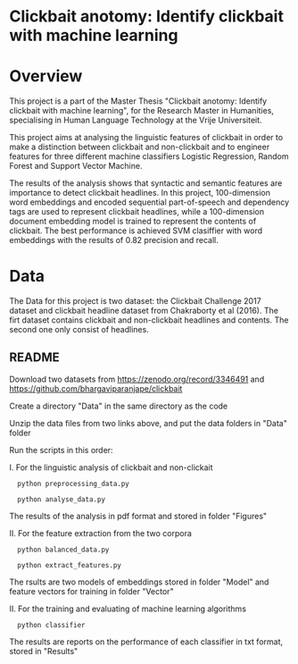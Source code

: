 # Clickbait anotomy: Identify clickbait with machine learning
 
# Overview
This project is a part of the Master Thesis "Clickbait anotomy: Identify clickbait with machine learning", for the Research Master in Humanities, specialising in Human Language Technology at the Vrije Universiteit.

This project aims at analysing the linguistic features of clickbait in order to make a distinction between clickbait and non-clickbait and to engineer features for three different machine classifiers Logistic Regression, Random Forest and Support Vector Machine. 

The results of the analysis shows that syntactic and semantic features are importance to detect clickbait headlines. In this project, 100-dimension word embeddings and encoded sequential part-of-speech and dependency tags are used to represent clickbait headlines, while a 100-dimension document embedding model is trained to represent the contents of clickbait. The best performance is achieved SVM clasiffier with word embeddings with the results of 0.82 precision and recall.

# Data
The Data for this project is two dataset: the Clickbait Challenge 2017 dataset and clickbait headline dataset from Chakraborty et al (2016). The firt dataset contains clickbait and non-clickbait headlines and contents. The second one only consist of headlines.
## README

Download two datasets from https://zenodo.org/record/3346491 and https://github.com/bhargaviparanjape/clickbait

Create a directory "Data" in the same directory as the code

Unzip the data files from two links above, and put the data folders in "Data" folder

Run the scripts in this order:

I. For the linguistic analysis of clickbait and non-clickait

      python preprocessing_data.py

      python analyse_data.py

The results of the analysis in pdf format and stored in folder "Figures"

II. For the feature extraction from the two corpora

      python balanced_data.py

      python extract_features.py

The rsults are two models of embeddings stored in folder "Model" and feature vectors for training in folder "Vector"

II. For the training and evaluating of machine learning algorithms

      python classifier

The results are reports on the performance of each classifier in txt format, stored in "Results"






